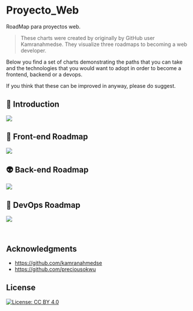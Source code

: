 # Proyecto_Web
RoadMap para proyectos web.

>These charts were created by originally by GitHub user Kamranahmedse. They visualize three roadmaps to becoming a web developer.


Below you find a set of charts demonstrating the paths that you can take and the technologies that you would want to adopt in order to become a frontend, backend or a devops.



If you think that these can be improved in anyway, please do suggest.


## 🚀 Introduction

![](https://i.imgur.com/jrqcuSw.png)

## 🎨 Front-end Roadmap

![](https://i.imgur.com/Ul46gon.png)

## 👽 Back-end Roadmap

![](https://i.imgur.com/kYQxggw.png)

## 👷 DevOps Roadmap

![](https://i.imgur.com/kJgLTNr.png)

<br>

## Acknowledgments

* https://github.com/kamranahmedse
* https://github.com/preciousokwu

## License

[![License: CC BY 4.0](https://img.shields.io/badge/License-CC%20BY%204.0-lightgrey.svg)](https://creativecommons.org/licenses/by/4.0/)

